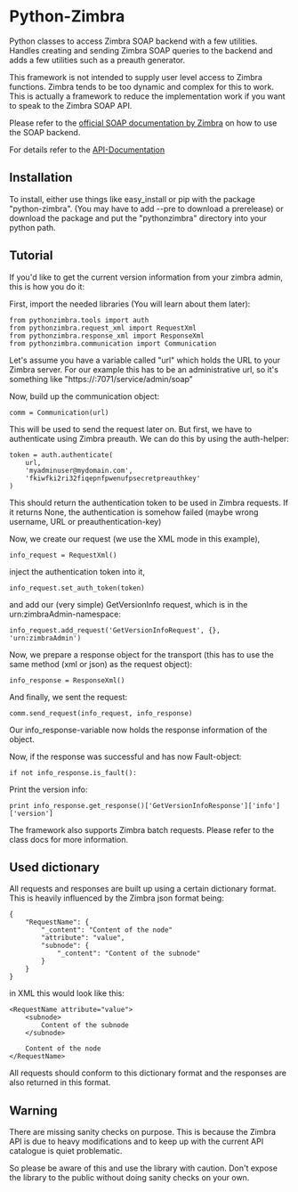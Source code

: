 Python-Zimbra
=============

Python classes to access Zimbra SOAP backend with a few utilities. Handles
creating and sending Zimbra SOAP queries to the backend and adds a few
utilities such as a preauth generator.

This framework is not intended to supply user level access to Zimbra
functions. Zimbra tends to be too dynamic and complex for this to work. This
is actually a framework to reduce the implementation work if you want to
speak to the Zimbra SOAP API.

Please refer to the [official SOAP documentation by Zimbra](http://wiki.zimbra.com/wiki/SOAP_API_Reference_Material_Beginning_with_ZCS_8.0)
on how to use the SOAP backend.

For details refer to the [API-Documentation](http://zimbra-community.github.io/python-zimbra/docs/)

Installation
------------

To install, either use things like easy_install or pip with the package
"python-zimbra". (You may have to add --pre to download a prerelease) or
download the package and put the "pythonzimbra" directory into your python
path.

Tutorial
--------

If you'd like to get the current version information from your zimbra admin,
this is how you do it:

First, import the needed libraries (You will learn about them later):

    from pythonzimbra.tools import auth
    from pythonzimbra.request_xml import RequestXml
    from pythonzimbra.response_xml import ResponseXml
    from pythonzimbra.communication import Communication

Let's assume you have a variable called "url" which holds the URL to your
Zimbra server. For our example this has to be an administrative url,
so it's something like "https://<yourzimbraserver>:7071/service/admin/soap"

Now, build up the communication object:

    comm = Communication(url)

This will be used to send the request later on. But first,
we have to authenticate using Zimbra preauth. We can do this by using the
auth-helper:

    token = auth.authenticate(
        url,
        'myadminuser@mydomain.com',
        'fkiwfki2ri32fiqepnfpwenufpsecretpreauthkey'
    )

This should return the authentication token to be used in Zimbra requests. If
 it returns None, the authentication is somehow failed (maybe wrong username,
  URL or preauthentication-key)

Now, we create our request (we use the XML mode in this example),

    info_request = RequestXml()

inject the authentication token into it,

    info_request.set_auth_token(token)

and add our (very simple) GetVersionInfo request,
which is in the urn:zimbraAdmin-namespace:

    info_request.add_request('GetVersionInfoRequest', {}, 'urn:zimbraAdmin')

Now, we prepare a response object for the transport (this has to use the same
 method (xml or json) as the request object):

    info_response = ResponseXml()

And finally, we sent the request:

    comm.send_request(info_request, info_response)

Our info_response-variable now holds the response information of the object.

Now, if the response was successful and has now Fault-object:

    if not info_response.is_fault():

Print the version info:

    print info_response.get_response()['GetVersionInfoResponse']['info']['version']

The framework also supports Zimbra batch requests. Please refer to the class
docs for more information.

Used dictionary
---------------

All requests and responses are built up using a certain dictionary format.
This is heavily influenced by the Zimbra json format being:

    {
        "RequestName": {
            "_content": "Content of the node"
            "attribute": "value",
            "subnode": {
                "_content": "Content of the subnode"
            }
        }
    }

in XML this would look like this:

    <RequestName attribute="value">
        <subnode>
            Content of the subnode
        </subnode>

        Content of the node
    </RequestName>

All requests should conform to this dictionary format and the responses are
also returned in this format.

Warning
-------

There are missing sanity checks on purpose. This is because the Zimbra API is
 due to heavy modifications and to keep up with the current API catalogue is
 quiet problematic.

So please be aware of this and use the library with caution. Don't expose the
 library to the public without doing sanity checks on your own.